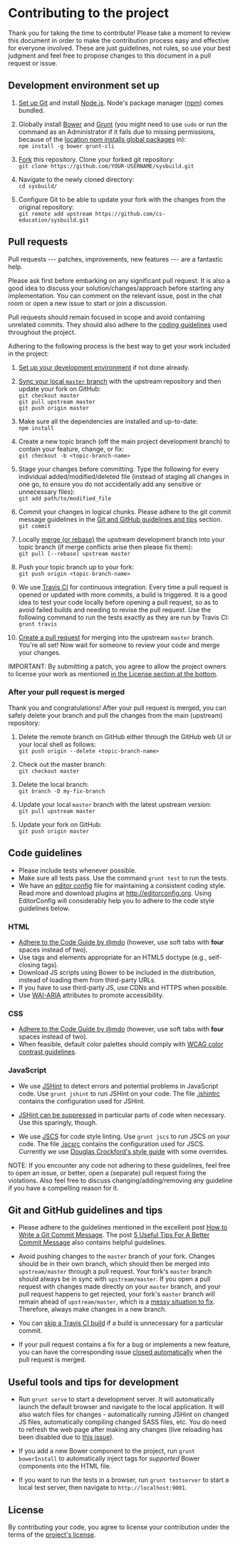 # Contributing to the project
Thank you for taking the time to contribute! Please take a moment to review this document in order to make the
contribution process easy and effective for everyone involved. These are just guidelines, not rules, so use your best
judgment and feel free to propose changes to this document in a pull request or issue.

## Development environment set up
1. [Set up Git](https://help.github.com/articles/set-up-git/) and install [Node.js](https://nodejs.org/).
   Node's package manager ([npm](https://www.npmjs.org/)) comes bundled.

2. Globally install [Bower](http://bower.io/) and [Grunt](http://gruntjs.com/)
   (you might need to use `sudo` or run the command as an Administrator if it fails due to missing permissions,
   because of the [location npm installs global packages](https://www.npmjs.org/doc/files/npm-folders.html) in):  
   `npm install -g bower grunt-cli`

3. [Fork](https://help.github.com/articles/fork-a-repo/) this repository. Clone your forked git repository:  
   `git clone https://github.com/YOUR-USERNAME/sysbuild.git`

4. Navigate to the newly cloned directory:  
   `cd sysbuild/`

5. Configure Git to be able to update your fork with the changes from the original repository:  
   `git remote add upstream https://github.com/cs-education/sysbuild.git`

## Pull requests
Pull requests --- patches, improvements, new features --- are a fantastic help.

Please ask first before embarking on any significant pull request.
It is also a good idea to discuss your solution/changes/approach before starting any implementation.
You can comment on the relevant issue, post in the chat room or open a new issue to start or join a discussion.

Pull requests should remain focused in scope and avoid containing unrelated commits.
They should also adhere to the [coding guidelines](#code-guidelines) used throughout the project.

Adhering to the following process is the best way to get your work included in the project:

1.  [Set up your development environment](#development-environment-set-up) if not done already.

2.  [Sync your local `master` branch](https://help.github.com/articles/syncing-a-fork/) with the upstream repository
    and then update your fork on GitHub:  
    `git checkout master`  
    `git pull upstream master`  
    `git push origin master`

3.  Make sure all the dependencies are installed and up-to-date:  
    `npm install`

4.  Create a new topic branch (off the main project development branch) to contain your feature, change, or fix:  
    `git checkout -b <topic-branch-name>`

5.  Stage your changes before committing. Type the following for every individual added/modified/deleted file
    (instead of staging all changes in one go, to ensure you do not accidentally add any sensitive or
    unnecessary files):  
    `git add path/to/modified_file`

6.  Commit your changes in logical chunks. Please adhere to the git commit message guidelines in the
    [Git and GitHub guidelines and tips](#git-and-github-guidelines-and-tips) section.  
    `git commit`

7.  Locally [merge (or rebase)](https://www.atlassian.com/git/tutorials/merging-vs-rebasing) the upstream development
    branch into your topic branch (if merge conflicts arise then please fix them):  
    `git pull [--rebase] upstream master`

8.  Push your topic branch up to your fork:  
    `git push origin <topic-branch-name>`

9.  We use [Travis CI](https://travis-ci.org/) for continuous integration. Every time a pull request is opened or
    updated with more commits, a build is triggered. It is a good idea to test your code locally before opening a
    pull request, so as to avoid failed builds and needing to revise the pull request. Use the following command to
    run the tests exactly as they are run by Travis CI:  
    `grunt travis`

10. [Create a pull request](https://help.github.com/articles/creating-a-pull-request) for merging into the
    upstream `master` branch. You're all set! Now wait for someone to review your code and merge your changes.

IMPORTANT: By submitting a patch, you agree to allow the project owners to license your work as
mentioned [in the License section at the bottom](#license).

### After your pull request is merged
Thank you and congratulations! After your pull request is merged, you can safely delete your branch and pull the
changes from the main (upstream) repository:

1.  Delete the remote branch on GitHub either through the GitHub web UI or your local shell as follows:  
    `git push origin --delete <topic-branch-name>`

2.  Check out the master branch:  
    `git checkout master`

3.  Delete the local branch:  
    `git branch -D my-fix-branch`

4.  Update your local `master` branch with the latest upstream version:  
    `git pull upstream master`

5.  Update your fork on GitHub:  
    `git push origin master`

## Code guidelines
* Please include tests whenever possible.
* Make sure all tests pass. Use the command `grunt test` to run the tests.
* We have an [editor config](.editorconfig) file for maintaining a consistent coding style. Read more and download
  plugins at <http://editorconfig.org>. Using EditorConfig will considerably help you to adhere to the code style
  guidelines below.

### HTML
* [Adhere to the Code Guide by @mdo](http://codeguide.co/#html) (however, use soft tabs with **four** spaces instead
  of two).
* Use tags and elements appropriate for an HTML5 doctype (e.g., self-closing tags).
* Download JS scripts using Bower to be included in the distribution, instead of loading them from third-party URLs.
* If you have to use third-party JS, use CDNs and HTTPS when possible.
* Use [WAI-ARIA](https://developer.mozilla.org/en-US/docs/Web/Accessibility/ARIA) attributes to promote accessibility.

### CSS
* [Adhere to the Code Guide by @mdo](http://codeguide.co/#css) (however, use soft tabs with **four** spaces instead
  of two).
* When feasible, default color palettes should comply with
  [WCAG color contrast guidelines](http://www.w3.org/TR/WCAG20/#visual-audio-contrast).

### JavaScript
* We use [JSHint](http://jshint.com/about/) to detect errors and potential problems in JavaScript code. Use
  `grunt jshint` to run JSHint on your code. The file [.jshintrc](.jshintrc) contains the configuration used for JSHint.

* [JSHint can be suppressed](http://jshint.com/docs/#inline-configuration) in particular parts of code when necessary.
  Use this sparingly, though.

* We use [JSCS](http://jscs.info/) for code style linting. Use `grunt jscs` to run JSCS on your code.
  The file [.jscsrc](.jscsrc) contains the configuration used for JSCS. Currently we use
  [Douglas Crockford's style guide](http://javascript.crockford.com/code.html) with some overrides.

NOTE: If you encounter any code not adhering to these guidelines, feel free to open an issue, or better, open a
(separate) pull request fixing the violations. Also feel free to discuss changing/adding/removing any guideline if you
have a compelling reason for it.

## Git and GitHub guidelines and tips
* Please adhere to the guidelines mentioned in the excellent post
  [How to Write a Git Commit Message](http://chris.beams.io/posts/git-commit/). The post
  [5 Useful Tips For A Better Commit Message](https://robots.thoughtbot.com/5-useful-tips-for-a-better-commit-message)
  also contains helpful guidelines.

* Avoid pushing changes to the `master` branch of your fork. Changes should be in their own branch, which should then
  be merged into `upstream/master` through a pull request. Your fork's `master` branch should always be in sync
  with `upstream/master`. If you open a pull request with changes made directly on your `master` branch, and your pull
  request happens to get rejected, your fork's `master` branch will remain ahead of `upstream/master`, which is a
  [messy situation to fix](https://stackoverflow.com/questions/5916329/cleanup-git-master-branch-and-move-some-commit-to-new-branch).
  Therefore, always make changes in a new branch.

* You can [skip a Travis CI build](http://docs.travis-ci.com/user/customizing-the-build/#Skipping-a-build) if a build
  is unnecessary for a particular commit.

* If your pull request contains a fix for a bug or implements a new feature, you can have the corresponding issue
  [closed automatically](https://github.com/blog/1506-closing-issues-via-pull-requests) when the pull request is merged.

## Useful tools and tips for development
* Run `grunt serve` to start a development server. It will automatically launch the default browser and navigate to
  the local application. It will also watch files for changes - automatically running JSHint on changed JS files,
  automatically compiling changed SASS files, etc. You do need to refresh the web page after making any changes
  (live reloading has been disabled due to [this issue](https://github.com/cs-education/sysbuild/issues/115)).

* If you add a new Bower component to the project, run `grunt bowerInstall` to automatically inject tags
  for *supported* Bower components into the HTML file.

* If you want to run the tests in a browser, run `grunt testserver` to start a local test server, then
  navigate to `http://localhost:9001`.

## License
By contributing your code, you agree to license your contribution under the terms of the
[project's license](LICENSE.md).
